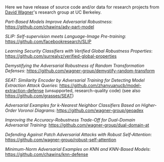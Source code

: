 Here we have release of source code and/or data for research projects from [David Wagner](https://people.eecs.berkeley.edu/~daw/)'s research group at UC Berkeley.

*Part-Based Models Improve Adversarial Robustness*: https://github.com/chawins/adv-part-model

*SLIP: Self-supervision meets Language-Image Pre-training*: https://github.com/facebookresearch/SLIP

*Learning Security Classifiers with Verified Global Robustness Properties*: https://github.com/surrealyz/verified-global-properties

*Demystifying the Adversarial Robustness of Random Transformation Defenses*: https://github.com/wagner-group/demystify-random-transform

*SEAT: Similarity Encoder by Adversarial Training for Detecting Model Extraction Attack Queries*: https://github.com/zhanyuanucb/model-extraction-defense (unsupported, research-quality code) (see also https://github.com/grasses/SEAT)

*Adversarial Examples for k-Nearest Neighbor Classifiers Based on Higher-Order Voronoi Diagrams*: https://github.com/wagner-group/geoadex

*Improving the Accuracy-Robustness Trade-Off for Dual-Domain Adversarial Training*: https://github.com/wagner-group/dual-domain-at

*Defending Against Patch Adversarial Attacks with Robust Self-Attention*: https://github.com/wagner-group/robust-self-attention

*Minimum-Norm Adversarial Examples on KNN and KNN-Based Models*: https://github.com/chawins/knn-defense
